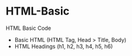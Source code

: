 # HTML-Basic
HTML Basic Code

- Basic HTML (HTML Tag, Head > Title, Body)
- HTML Headings (h1, h2, h3, h4, h5, h6)